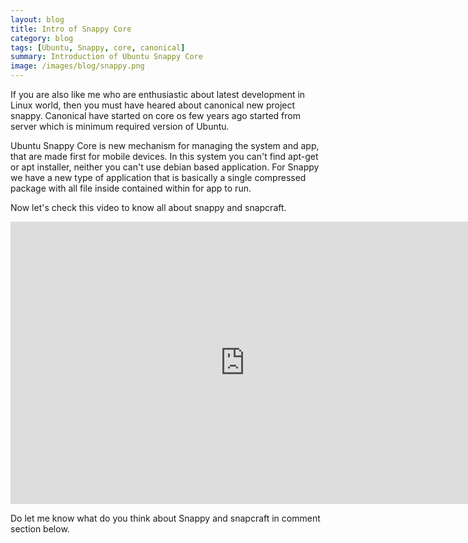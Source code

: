 ```yaml
---
layout: blog
title: Intro of Snappy Core
category: blog
tags: [Ubuntu, Snappy, core, canonical] 
summary: Introduction of Ubuntu Snappy Core
image: /images/blog/snappy.png
---
```


If  you are also like me who are enthusiastic about latest development in Linux world, then you must have heared about canonical new project snappy. Canonical have started on core os few years ago started from server which is minimum required version of Ubuntu. 

Ubuntu Snappy Core is new mechanism  for managing the system and app, that are made first for mobile devices. In this system you can't find apt-get or apt installer, neither you can't use debian based application. For Snappy we have a new type of application that is basically a single compressed package with all file inside contained within for app to run. 


Now let's check this video to know all about snappy and snapcraft.  

<p><span class="embed-youtube" style="text-align:center; display: block;"><iframe class='youtube-player' type='text/html' width='750' height='452' src='http://www.youtube.com/embed/DLxqdf89hRo?version=3&#038;rel=1&#038;fs=1&#038;autohide=2&#038;showsearch=0&#038;showinfo=1&#038;iv_load_policy=1&#038;wmode=transparent' allowfullscreen='true' style='border:0;'></iframe></span></p>


Do let me know what do you think about Snappy and snapcraft in comment section below. 

